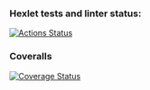 ### Hexlet tests and linter status:
[![Actions Status](https://github.com/Glam52/python-project-50/actions/workflows/hexlet-check.yml/badge.svg)](https://github.com/Glam52/python-project-50/actions)

### Coveralls
[![Coverage Status](https://coveralls.io/repos/github/andrewqa1/python-project-50/badge.svg?branch=main)](https://coveralls.io/github/andrewqa1/python-project-50?branch=main)